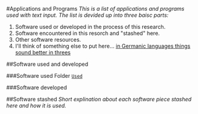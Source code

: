 #Applications and Programs
_This is a list of applications and programs used with text input. The list is devided up into three baisc parts:_
 1. Software used or developed in the process of this research.
 2. Software encountered in this resorch and "stashed" here.
 3. Other software resources.
 4. I'll think of something else to put here... [in Germanic languages things sound better in threes](http://en.wikipedia.org/wiki/Rule_of_three_(writing))
 
 
 ##Software used and developed
 
 ###Software used
 Folder [`Used`](/Used)
 
 ###Software developed
 
 
 ##Software stashed
 _Short explination about each software piece stashed here and how it is used._
